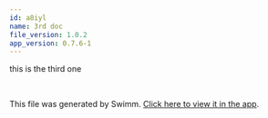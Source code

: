 ```yaml
---
id: a8iyl
name: 3rd doc
file_version: 1.0.2
app_version: 0.7.6-1
---
```


this is the third one

<br/>

This file was generated by Swimm. [Click here to view it in the app](http://localhost:5000/repos/Z2l0aHViJTNBJTNBY2hhdC1leGFtcGxlMiUzQSUzQWVyYW4tc3dpbW0=/docs/a8iyl).